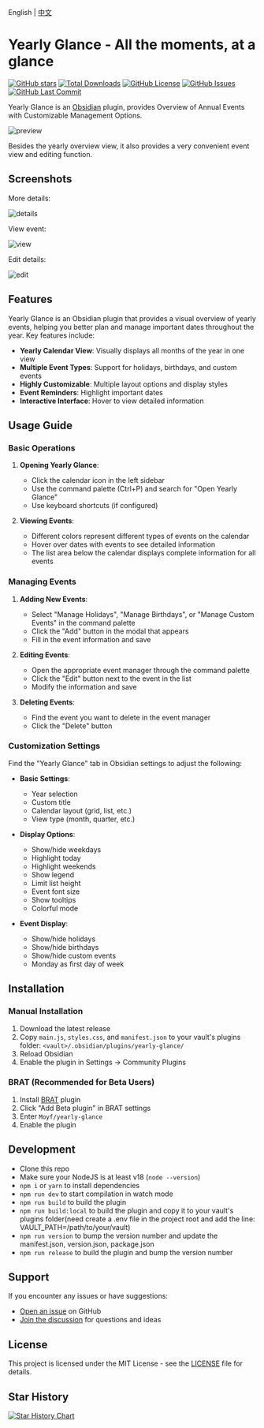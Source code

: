 English | [中文](./README-zh.md)

# Yearly Glance - All the moments, at a glance

[![GitHub stars](https://img.shields.io/github/stars/Moyf/yearly-glance?style=flat&label=Stars)](https://github.com/Moyf/yearly-glance/stargazers)
[![Total Downloads](https://img.shields.io/github/downloads/Moyf/yearly-glance/total?style=flat&label=Total%20Downloads)](https://github.com/Moyf/yearly-glance/releases)
[![GitHub License](https://img.shields.io/github/license/Moyf/yearly-glance?style=flat&label=License)](https://github.com/Moyf/yearly-glance/blob/master/LICENSE)
[![GitHub Issues](https://img.shields.io/github/issues/Moyf/yearly-glance?style=flat&label=Issues)](https://github.com/Moyf/yearly-glance/issues)
[![GitHub Last Commit](https://img.shields.io/github/last-commit/Moyf/yearly-glance?style=flat&label=Last%20Commit)](https://github.com/Moyf/yearly-glance/commits/master)

Yearly Glance is an [Obsidian](https://obsidian.md/) plugin, provides Overview of Annual Events with Customizable Management Options.


![preview](./doc/glance.webp)

Besides the yearly overview view, it also provides a very convenient event view and editing function.

## Screenshots

More details:

![details](./doc/details.png)

View event:

![view](./doc/view.webp)

Edit details:

![edit](./doc/edit.webp)



## Features

Yearly Glance is an Obsidian plugin that provides a visual overview of yearly events, helping you better plan and manage important dates throughout the year. Key features include:

- **Yearly Calendar View**: Visually displays all months of the year in one view
- **Multiple Event Types**: Support for holidays, birthdays, and custom events
- **Highly Customizable**: Multiple layout options and display styles
- **Event Reminders**: Highlight important dates
- **Interactive Interface**: Hover to view detailed information

## Usage Guide

### Basic Operations

1. **Opening Yearly Glance**:
   - Click the calendar icon in the left sidebar
   - Use the command palette (Ctrl+P) and search for "Open Yearly Glance"
   - Use keyboard shortcuts (if configured)

2. **Viewing Events**:
   - Different colors represent different types of events on the calendar
   - Hover over dates with events to see detailed information
   - The list area below the calendar displays complete information for all events

### Managing Events

1. **Adding New Events**:
   - Select "Manage Holidays", "Manage Birthdays", or "Manage Custom Events" in the command palette
   - Click the "Add" button in the modal that appears
   - Fill in the event information and save

2. **Editing Events**:
   - Open the appropriate event manager through the command palette
   - Click the "Edit" button next to the event in the list
   - Modify the information and save

3. **Deleting Events**:
   - Find the event you want to delete in the event manager
   - Click the "Delete" button

### Customization Settings

Find the "Yearly Glance" tab in Obsidian settings to adjust the following:

- **Basic Settings**:
  - Year selection
  - Custom title
  - Calendar layout (grid, list, etc.)
  - View type (month, quarter, etc.)

- **Display Options**:
  - Show/hide weekdays
  - Highlight today
  - Highlight weekends
  - Show legend
  - Limit list height
  - Event font size
  - Show tooltips
  - Colorful mode

- **Event Display**:
  - Show/hide holidays
  - Show/hide birthdays
  - Show/hide custom events
  - Monday as first day of week

## Installation
### Manual Installation

1. Download the latest release
2. Copy `main.js`, `styles.css`, and `manifest.json` to your vault's plugins folder: `<vault>/.obsidian/plugins/yearly-glance/`
3. Reload Obsidian
4. Enable the plugin in Settings → Community Plugins

### BRAT (Recommended for Beta Users)

1. Install [BRAT](https://github.com/TfTHacker/obsidian42-brat) plugin
2. Click "Add Beta plugin" in BRAT settings
3. Enter `Moyf/yearly-glance`
4. Enable the plugin

## Development

- Clone this repo
- Make sure your NodeJS is at least v18 (`node --version`)
- `npm i` or `yarn` to install dependencies
- `npm run dev` to start compilation in watch mode
- `npm run build` to build the plugin
- `npm run build:local` to build the plugin and copy it to your vault's plugins folder(need create a .env file in the project root and add the line: VAULT_PATH=/path/to/your/vault)
- `npm run version` to bump the version number and update the manifest.json, version.json, package.json
- `npm run release` to build the plugin and bump the version number

## Support

If you encounter any issues or have suggestions:
- [Open an issue](https://github.com/Moyf/yearly-glance/issues) on GitHub
- [Join the discussion](https://github.com/Moyf/yearly-glance/discussions) for questions and ideas

## License

This project is licensed under the MIT License - see the [LICENSE](LICENSE) file for details.

## Star History

[![Star History Chart](https://api.star-history.com/svg?repos=Moyf/yearly-glance&type=Timeline)](https://www.star-history.com/#Moyf/yearly-glance&Timeline)